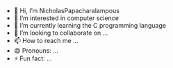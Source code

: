 - 👋 Hi, I’m NicholasPapacharalampous
- 👀 I’m interested in computer science
- 🌱 I’m currently learning the C programming language
- 💞️ I’m looking to collaborate on ...
- 📫 How to reach me ...
- 😄 Pronouns: ...
- ⚡ Fun fact: ...

<!---
nicholaspapach/nicholaspapach is a ✨ special ✨ repository because its `README.md` (this file) appears on your GitHub profile.
You can click the Preview link to take a look at your changes.
--->
